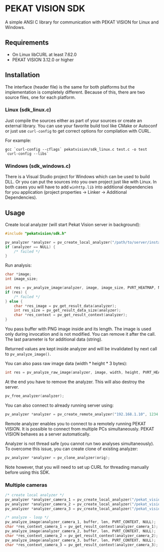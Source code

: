# PEKAT VISION SDK

A simple ANSI C library for communication with PEKAT VISION for Linux and Windows.

## Requirements

* On Linux libCURL at least 7.62.0
* PEKAT VISION 3.12.0 or higher

## Installation

The interface (header file) is the same for both platforms but the implementation is completely different. Because of this, there are two source
files, one for each platform.

### Linux (sdk_linux.c)

Just compile the sources either as part of your sources or create an external library. You can use your favorite build tool like CMake or Autoconf or
just use `curl-config` to get correct options for compilation with CURL.

For example:

```
gcc `curl-config --cflags` pekatvision/sdk_linux.c test.c -o test `curl-config --libs`
```

### Windows (sdk_windows.c)

There is a Visual Studio project for Windows which can be used to build DLL. Or you can put the sources into you own project just like with Linux. In
both cases you will have to add `winhttp.lib` into additional dependencies for you application (project properties -> Linker -> Additional
Dependencies).

## Usage

Create local analyzer (will start Pekat Vision server in background):

```c
#include "pekatvision/sdk.h"

pv_analyzer *analyzer = pv_create_local_analyzer("/path/to/server/installation", "/path/to/project", "optional api key", NULL);
if (analyzer == NULL) {
    /* failed */
}
```

Run analysis:

```c
char *image;
int image_size;

int res = pv_analyze_image(analyzer, image, image_size, PVRT_HEATMAP, NULL);
if (res) {
    /* failed */
} else {
    char *res_image = pv_get_result_data(analyzer);
    int res_size = pv_get_result_data_size(analyzer);
    char *res_context = pv_get_result_context(analyzer);
}
```

You pass buffer with PNG image inside and its length. The image is used only during invocation and is not modified. You can remove it after the call.
The last parameter is for additional data (string).

Returned values are kept inside analyzer and will be invalidated by next call to `pv_analyze_image()`.

You can also pass raw image data (width * height * 3 bytes):

```c
int res = pv_analyze_raw_image(analyzer, image, width, height, PVRT_HEATMAP, NULL);
```

At the end you have to remove the analyzer. This will also destroy the server.

```c
pv_free_analyzer(analyzer);
```

You can also connect to already running server using:

```c
pv_analyzer *analyzer = pv_create_remote_analyzer("192.168.1.10", 1234 /* port */, "optional api key");
```

Remote analyzer enables you to connect to a remotely running PEKAT VISION. It is possible to connect from multiple PCs simultaneously. PEKAT VISION behaves as a server automatically.

Analyzer is not thread safe (you cannot run two analyses simultaneously). To overcome this issue, you can create clone of existing analyzer:

```c
pv_analyzer *analyzer = pv_clone_analyzer(orig);
```

Note however, that you will need to set up CURL for threading manually before using this SDK.

### Multiple cameras

```c
/* create local analyzer */
pv_analyzer *analyzer_camera_1 = pv_create_local_analyzer("/pekat_vision", "/home/peter/PekatVisionProjects/camera_1", "", NULL);
pv_analyzer *analyzer_camera_2 = pv_create_local_analyzer("/pekat_vision", "/home/peter/PekatVisionProjects/camera_2", "", NULL);
pv_analyzer *analyzer_camera_3 = pv_create_local_analyzer("/pekat_vision", "/home/peter/PekatVisionProjects/camera_3", "", NULL);

/* analyze - loop */
pv_analyze_image(analyzer_camera_1, buffer, len, PVRT_CONTEXT, NULL);
char *res_context_camera_1 = pv_get_result_context(analyzer_camera_1);
pv_analyze_image(analyzer_camera_2, buffer, len, PVRT_CONTEXT, NULL);
char *res_context_camera_2 = pv_get_result_context(analyzer_camera_2);
pv_analyze_image(analyzer_camera_3, buffer, len, PVRT_CONTEXT, NULL);
char *res_context_camera_3 = pv_get_result_context(analyzer_camera_3);
```
